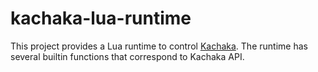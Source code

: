 # kachaka-lua-runtime

This project provides a Lua runtime to control [Kachaka](https://kachaka.life/).
The runtime has several builtin functions that correspond to Kachaka API.
